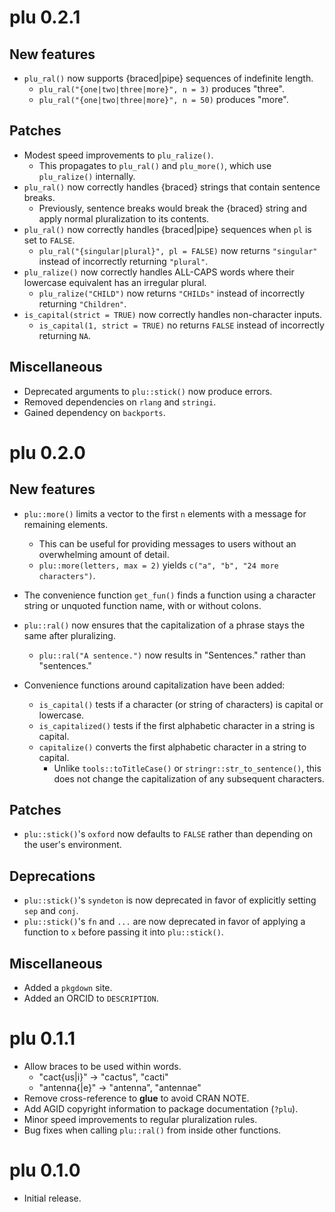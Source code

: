 # plu 0.2.1

## New features
* `plu_ral()` now supports {braced|pipe} sequences of indefinite length.
  * `plu_ral("{one|two|three|more}", n = 3)` produces "three".
  * `plu_ral("{one|two|three|more}", n = 50)` produces "more".

## Patches
* Modest speed improvements to `plu_ralize()`.
  * This propagates to `plu_ral()` and `plu_more()`, which use `plu_ralize()` internally.
* `plu_ral()` now correctly handles {braced} strings that contain sentence breaks.
  * Previously, sentence breaks would break the {braced} string and apply normal pluralization to its contents.
* `plu_ral()` now correctly handles {braced|pipe} sequences when `pl` is set to `FALSE`.
  * `plu_ral("{singular|plural}", pl = FALSE)` now returns `"singular"` instead of incorrectly returning `"plural"`.
* `plu_ralize()` now correctly handles ALL-CAPS words where their lowercase equivalent has an irregular plural.
  * `plu_ralize("CHILD")` now returns `"CHILDs"` instead of incorrectly returning `"Children"`.
* `is_capital(strict = TRUE)` now correctly handles non-character inputs.
  * `is_capital(1, strict = TRUE)` no returns `FALSE` instead of incorrectly returning `NA`.
  
## Miscellaneous
* Deprecated arguments to `plu::stick()` now produce errors.
* Removed dependencies on `rlang` and `stringi`.
* Gained dependency on `backports`.

# plu 0.2.0

## New features
* `plu::more()` limits a vector to the first `n` elements with a message for remaining elements.
  * This can be useful for providing messages to users without an overwhelming amount of detail.
  * `plu::more(letters, max = 2)` yields `c("a", "b", "24 more characters")`.
  
* The convenience function `get_fun()` finds a function using a character string or unquoted function name, with or without colons.

* `plu::ral()` now ensures that the capitalization of a phrase stays the same after pluralizing.
  * `plu::ral("A sentence.")` now results in "Sentences." rather than "sentences."

* Convenience functions around capitalization have been added:
  * `is_capital()` tests if a character (or string of characters) is capital or lowercase.
  * `is_capitalized()` tests if the first alphabetic character in a string is capital.
  * `capitalize()` converts the first alphabetic character in a string to capital.
    * Unlike `tools::toTitleCase()` or `stringr::str_to_sentence()`, this does not change the capitalization of any subsequent characters.

## Patches
* `plu::stick()`'s `oxford` now defaults to `FALSE` rather than depending on the user's environment.
  
## Deprecations
* `plu::stick()`'s `syndeton` is now deprecated in favor of explicitly setting `sep` and `conj`.
* `plu::stick()`'s `fn` and `...` are now deprecated in favor of applying a function to `x` before passing it into `plu::stick()`.

## Miscellaneous
* Added a `pkgdown` site.
* Added an ORCID to `DESCRIPTION`.

# plu 0.1.1

* Allow braces to be used within words.
  * "cact{us|i}" -> "cactus", "cacti"
  * "antenna{|e}" -> "antenna", "antennae"
* Remove cross-reference to **glue** to avoid CRAN NOTE.
* Add AGID copyright information to package documentation (`?plu`).
* Minor speed improvements to regular pluralization rules.
* Bug fixes when calling `plu::ral()` from inside other functions.

# plu 0.1.0

* Initial release.
